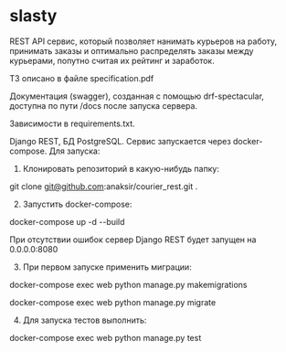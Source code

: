 # slasty

REST API сервис, который позволяет нанимать курьеров на работу,
принимать заказы и оптимально распределять заказы между курьерами,
попутно считая их рейтинг и заработок.  

ТЗ описано в файле specification.pdf

Документация (swagger), созданная с помощью drf-spectacular, 
доступна по пути /docs после запуска сервера.

Зависимости в requirements.txt.

Django REST, БД PostgreSQL.
Сервис запускается через docker-compose.
Для запуска:
1. Клонировать репозиторий в какую-нибудь папку:

git clone git@github.com:anaksir/courier_rest.git .

2. Запустить docker-compose:

docker-compose up -d --build

При отсутствии ошибок сервер Django REST будет запущен на 0.0.0.0:8080

3. При первом запуске применить миграции:

docker-compose exec web python manage.py makemigrations

docker-compose exec web python manage.py migrate

4. Для запуска тестов выполнить:

docker-compose exec web python manage.py test